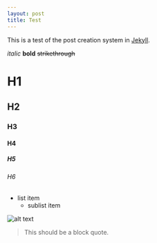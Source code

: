 ```yaml
---
layout: post
title: Test
---
```

This is a test of the post creation system in [Jekyll](https://jekyllrb.com/docs/home).

*italic* **bold** ~~strikethrough~~

# H1
## H2
### H3
#### H4
##### H5
###### H6

- list item
  - sublist item

![alt text](http://www.emoji.co.uk/files/google-emojis/smileys-people-android/7197-face-with-tears-of-joy.png "stupid-ass smiley emoji")

> This should be a block quote.
